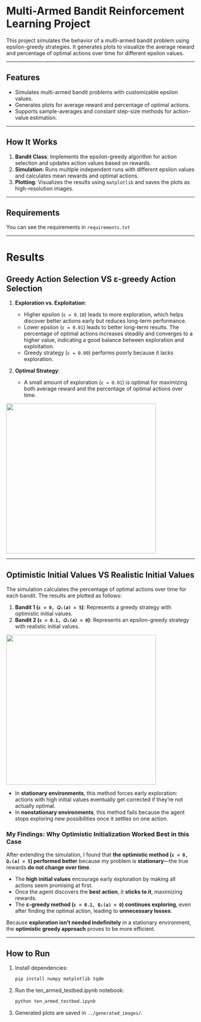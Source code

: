 # Multi-Armed Bandit Reinforcement Learning Project

This project simulates the behavior of a multi-armed bandit problem using epsilon-greedy strategies. It generates plots to visualize the average reward and percentage of optimal actions over time for different epsilon values.

---
## Features
- Simulates multi-armed bandit problems with customizable epsilon values.
- Generates plots for average reward and percentage of optimal actions.
- Supports sample-averages and constant step-size methods for action-value estimation.

---
## How It Works
1. **Bandit Class**: Implements the epsilon-greedy algorithm for action selection and updates action values based on rewards.
2. **Simulation**: Runs multiple independent runs with different epsilon values and calculates mean rewards and optimal actions.
3. **Plotting**: Visualizes the results using `matplotlib` and saves the plots as high-resolution images.

---
## Requirements

You can see the requirements in `requirements.txt`

---

# Results 
## Greedy Action Selection VS ε-greedy Action Selection

1. **Exploration vs. Exploitation**:
   - Higher epsilon (`ε = 0.10`) leads to more exploration, which helps discover better actions early but reduces long-term performance.
   - Lower epsilon (`ε = 0.01`) leads to better long-term results. The percentage of optimal actions increases steadily and converges to a higher value, indicating a good balance between exploration and exploitation.
   - Greedy strategy (`ε = 0.00`) performs poorly because it lacks exploration.

2. **Optimal Strategy**:
   - A small amount of exploration (`ε = 0.01`) is optimal for maximizing both average reward and the percentage of optimal actions over time.
  
     
<img src="https://github.com/user-attachments/assets/f96a748d-1179-477d-92ef-4828d0e1b068" width="400" />

---

## Optimistic Initial Values VS Realistic Initial Values

The simulation calculates the percentage of optimal actions over time for each bandit. The results are plotted as follows:

1. **Bandit 1 (`ε = 0, 𝑄₁(𝑎) = 5`)**: Represents a greedy strategy with optimistic initial values.
2. **Bandit 2 (`ε = 0.1, 𝑄₁(𝑎) = 0`)**: Represents an epsilon-greedy strategy with realistic initial values.

<img src="https://github.com/user-attachments/assets/9b01d312-d812-460b-a7b3-50aa9d0ab5f1" width="400" />



 - In **stationary environments**, this method forces early exploration: actions with high initial values eventually get corrected if they’re not actually optimal.
 - In **nonstationary environments**, this method fails because the agent stops exploring new possibilities once it settles on one action.

### My Findings: Why Optimistic Initialization Worked Best in this Case  

After extending the simulation, I found that **the optimistic method (`ε = 0, Q₁(a) = 5`) performed better** because my problem is **stationary**—the true rewards **do not change over time**.  


- The **high initial values** encourage early exploration by making all actions seem promising at first.  
- Once the agent discovers the **best action**, it **sticks to it**, maximizing rewards.  
- The **ε-greedy method (`ε = 0.1, Q₁(a) = 0`) continues exploring**, even after finding the optimal action, leading to **unnecessary losses**.  

Because **exploration isn’t needed indefinitely** in a stationary environment, the **optimistic greedy approach** proves to be more efficient.  


---
## How to Run
1. Install dependencies:
   ```bash
   pip install numpy matplotlib tqdm
   
2. Run the ten_armed_testbed.ipynb notebook:

   ```bash
   python ten_armed_testbed.ipynb
   
3. Generated plots are saved in `../generated_images/`.
